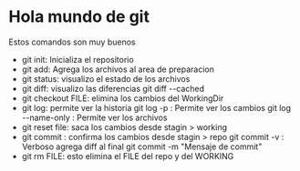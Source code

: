 # Hola mundo de git

Estos comandos son muy buenos

- git init: Inicializa el repositorio
- git add: Agrega los archivos al area de preparacion
- git status: visualizo el estado de los archivos
- git diff: visualizo las diferencias
	git diff --cached
- git checkout FILE: elimina los cambios del WorkingDir
- git log: permite ver la historia
	git log -p     : Permite ver los cambios
	git log --name-only : Permite ver los archivos
- git reset file: saca los cambios desde stagin > working
- git commit : confirma los cambios desde stagin > repo
	git commit -v : Verboso agrega diff al final
	git commit -m "Mensaje de commit"
- git rm FILE: esto elimina el FILE del repo y del WORKING 
